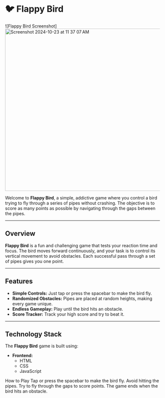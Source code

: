 # 🐦 Flappy Bird

![Flappy Bird Screenshot]
<img width="527" alt="Screenshot 2024-10-23 at 11 37 07 AM" src="https://github.com/user-attachments/assets/784c57a8-7cc6-4c76-8590-4097416fb757">

Welcome to **Flappy Bird**, a simple, addictive game where you control a bird trying to fly through a series of pipes without crashing. The objective is to score as many points as possible by navigating through the gaps between the pipes.

---

## **Overview**

**Flappy Bird** is a fun and challenging game that tests your reaction time and focus. The bird moves forward continuously, and your task is to control its vertical movement to avoid obstacles. Each successful pass through a set of pipes gives you one point.

---

## **Features**

- **Simple Controls:** Just tap or press the spacebar to make the bird fly.
- **Randomized Obstacles:** Pipes are placed at random heights, making every game unique.
- **Endless Gameplay:** Play until the bird hits an obstacle.
- **Score Tracker:** Track your high score and try to beat it.


---

## **Technology Stack**

The **Flappy Bird** game is built using:

- **Frontend:** 
  - HTML
  - CSS
  - JavaScript



How to Play
Tap or press the spacebar to make the bird fly.
Avoid hitting the pipes.
Try to fly through the gaps to score points.
The game ends when the bird hits an obstacle.
